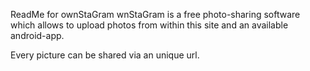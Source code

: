 ReadMe for ownStaGram
wnStaGram is a free photo-sharing software which allows to upload photos from within this site and an available android-app.

Every picture can be shared via an unique url.